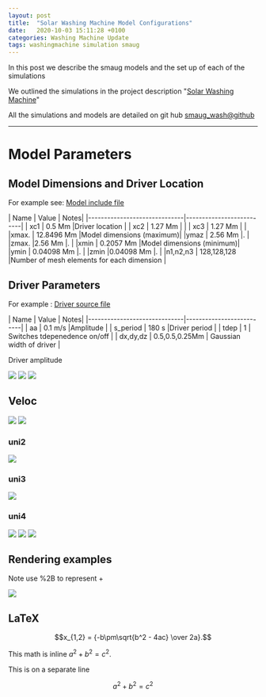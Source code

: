 ```yaml
---
layout: post
title:  "Solar Washing Machine Model Configurations"
date:   2020-10-03 15:11:28 +0100
categories: Washing Machine Update
tags: washingmachine simulation smaug
---
```

In this post we describe the smaug models and the set up of each of the simulations

We outlined the simulations in the project description "[Solar Washing Machine](http://mikeg64.github.io/projects/2020-10-02-Solar-Washing-Machine.html)"

All the simulations and models are detailed on git hub
[smaug_wash@github](https://github.com/mikeg64/smaug_wash)

---
# Model Parameters 

## Model Dimensions and Driver Location

For example see: [Model include file](https://github.com/mikeg64/smaug_wash/blob/master/include/iosmaugparams.washing_mach_180_h12p5Mm_kg_uni1.h)
 
| Name          | Value |   Notes|
|------------------------------|--------------------------|
| xc1 | 0.5 Mm        |Driver location |
| xc2                | 1.27 Mm           |     |
| xc3                | 1.27 Mm          |     |
|xmax. | 12.8496 Mm  |Model dimensions  (maximum)|
|ymaz  | 2.56 Mm  |.  |
|zmax.  |2.56 Mm    |.  |
|xmin | 0.2057 Mm  |Model dimensions  (minimum)|
|ymin | 0.04098 Mm  |.  |
|zmin |0.04098 Mm    |.  |
|n1,n2,n3  | 128,128,128    |Number of mesh elements for each dimension |


## Driver Parameters

For example : [Driver source file](https://github.com/mikeg64/smaug_wash/blob/master/src/usersource.washing_mach_180_h12p5Mm_kg_uni1.cu)

| Name          | Value |   Notes|
|------------------------------|--------------------------|
| aa | 0.1 m/s        |Amplitude |
| s_period | 180 s       |Driver period |
| tdep | 1        | Switches tdepenedence on/off |
| dx,dy,dz | 0.5,0.5,0.25Mm       | Gaussian width of driver |


Driver amplitude

<img src="https://render.githubusercontent.com/render/math?math=amp=aa.\exp{(-\frac{x^2}{dx^2})}\times\exp{(-\frac{y^2}{dy^2})}\times\exp{(-\frac{z^2}{dz^2})}">

<img src="https://render.githubusercontent.com/render/math?math=tdepx=\sin{\frac{2\pi t}{T}}">

<img src="https://render.githubusercontent.com/render/math?math=tdepy=\sin{\frac{2\pi (t-0.25T)}{T}}">

## Veloc

<img src="https://render.githubusercontent.com/render/math?math=v_x=amp \times tdepx">

<img src="https://render.githubusercontent.com/render/math?math=v_y=amp \times tdepy">


### uni2

<img src="https://render.githubusercontent.com/render/math?math=aa= aa\times\exp{\frac{-(t-582)}{90}}">


### uni3

<img src="https://render.githubusercontent.com/render/math?math=aa= aa\times\exp{\frac{-(t-120.5)}{90}}">



### uni4

<img src="https://render.githubusercontent.com/render/math?math=tdepx=\sin{\frac{2\pi t}{T}}%2B\sin{\frac{2\pi t}{T_2}}%2B\sin{\frac{2\pi t}{T_3}}">

<img src="https://render.githubusercontent.com/render/math?math=tdepy=\sin{\frac{2\pi (t-0.25T)}{T}}%2B\sin{\frac{2\pi (t-0.25T_2)}{T_2}}%2B\sin{\frac{2\pi (t-0.25T_3)}{T_3}}">

<img src="https://render.githubusercontent.com/render/math?math=aa= aa\times\exp{\frac{-(t-120.5)}{90}}">


## Rendering examples

Note use %2B to represent +

<img src="https://render.githubusercontent.com/render/math?math=e^{i %2B\pi} =x%2B1">

## LaTeX
$$x_{1,2} = {-b\pm\sqrt{b^2 - 4ac} \over 2a}.$$


This math is inline $`a^2+b^2=c^2`$.

This is on a separate line

```math
a^2+b^2=c^2
```

[jekyll-docs]: https://jekyllrb.com/docs/home
[jekyll-gh]:   https://github.com/jekyll/jekyll
[jekyll-talk]: https://talk.jekyllrb.com/

